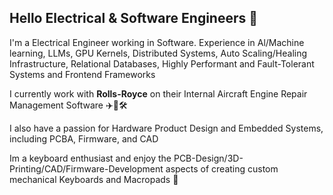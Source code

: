 ## Hello Electrical & Software Engineers 👋

I'm a Electrical Engineer working in Software. Experience in Al/Machine learning, LLMs, GPU Kernels, Distributed Systems, Auto Scaling/Healing Infrastructure, Relational Databases, Highly Performant and Fault-Tolerant Systems and Frontend Frameworks

I currently work with **Rolls-Royce** on their Internal Aircraft Engine Repair Management Software ✈️🚀🛠️

I also have a passion for Hardware Product Design and Embedded Systems, including PCBA, Firmware, and CAD

Im a keyboard enthusiast and enjoy the PCB-Design/3D-Printing/CAD/Firmware-Development aspects of creating custom mechanical Keyboards and Macropads 🎉


